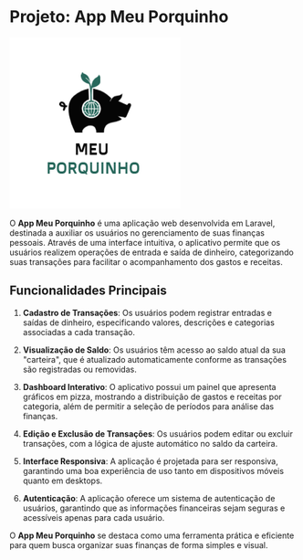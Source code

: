 # Projeto: App Meu Porquinho


![Logo do App Meu Porquinho](public/img/logo.png)


O **App Meu Porquinho** é uma aplicação web desenvolvida em Laravel, destinada a auxiliar os usuários no gerenciamento de suas finanças pessoais. Através de uma interface intuitiva, o aplicativo permite que os usuários realizem operações de entrada e saída de dinheiro, categorizando suas transações para facilitar o acompanhamento dos gastos e receitas.

## Funcionalidades Principais

1. **Cadastro de Transações**: Os usuários podem registrar entradas e saídas de dinheiro, especificando valores, descrições e categorias associadas a cada transação.

2. **Visualização de Saldo**: Os usuários têm acesso ao saldo atual da sua "carteira", que é atualizado automaticamente conforme as transações são registradas ou removidas.

3. **Dashboard Interativo**: O aplicativo possui um painel que apresenta gráficos em pizza, mostrando a distribuição de gastos e receitas por categoria, além de permitir a seleção de períodos para análise das finanças.

4. **Edição e Exclusão de Transações**: Os usuários podem editar ou excluir transações, com a lógica de ajuste automático no saldo da carteira.

5. **Interface Responsiva**: A aplicação é projetada para ser responsiva, garantindo uma boa experiência de uso tanto em dispositivos móveis quanto em desktops.

6. **Autenticação**: A aplicação oferece um sistema de autenticação de usuários, garantindo que as informações financeiras sejam seguras e acessíveis apenas para cada usuário.

O **App Meu Porquinho** se destaca como uma ferramenta prática e eficiente para quem busca organizar suas finanças de forma simples e visual.
